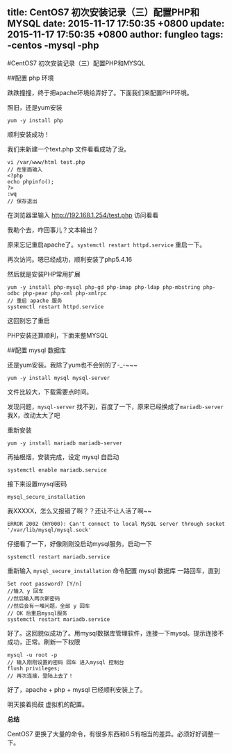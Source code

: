 title: CentOS7 初次安装记录（三）配置PHP和MYSQL
date: 2015-11-17 17:50:35 +0800
update: 2015-11-17 17:50:35 +0800
author: fungleo
tags:
    -centos
    -mysql
    -php
---

#CentOS7 初次安装记录（三）配置PHP和MYSQL

##配置 php 环境

跌跌撞撞，终于把apache环境给弄好了。下面我们来配置PHP环境。

照旧，还是yum安装

```language
yum -y install php
```
顺利安装成功！

我们来新建一个text.php 文件看看成功了没。

```language
vi /var/www/html test.php
// 在里面输入
<?php 
echo phpinfo();
?>
:wq
// 保存退出
```

在浏览器里输入 http://192.168.1.254/test.php 访问看看

我勒个去，咋回事儿？文本输出？

原来忘记重启apache了。`systemctl restart httpd.service` 重启一下。

再次访问。嗯已经成功，顺利安装了php5.4.16

然后就是安装PHP常用扩展

```language
yum -y install php-mysql php-gd php-imap php-ldap php-mbstring php-odbc php-pear php-xml php-xmlrpc
// 重启 apache 服务
systemctl restart httpd.service
```
这回别忘了重启

PHP安装还算顺利，下面来整MYSQL

##配置 mysql 数据库

还是yum安装。我除了yum也不会别的了-_-~~~

```language
yum -y install mysql mysql-server
```
文件比较大，下载需要点时间。

发现问题，`mysql-server` 找不到，百度了一下，原来已经换成了`mariadb-server` 我X，改动太大了吧

重新安装

```language
yum -y install mariadb mariadb-server
```
再抽根烟，安装完成，设定 mysql 自启动
```language
systemctl enable mariadb.service
```

接下来设置mysql密码

```language
mysql_secure_installation
```
我XXXXX，怎么又报错了啊？？还让不让人活了啊~~
```language
ERROR 2002 (HY000): Can't connect to local MySQL server through socket '/var/lib/mysql/mysql.sock'
```
仔细看了一下，好像刚刚没启动mysql服务。启动一下

```language
systemctl restart mariadb.service
```
重新输入 `mysql_secure_installation` 命令配置 mysql 数据库 一路回车，直到

```language
Set root password? [Y/n] 
//输入 y 回车
//然后输入两次新密码
//然后会有一堆问题，全部 y 回车
// OK 后重启mysql服务
systemctl restart mariadb.service
```

好了。这回貌似成功了。用mysql数据库管理软件，连接一下mysql。提示连接不成功，正常。刷新一下权限

```language
mysql -u root -p
// 输入刚刚设置的密码 回车 进入mysql 控制台
flush privileges;
// 再次连接，登陆上去了！
```
好了，apache + php + mysql 已经顺利安装上了。

明天接着捣鼓 虚拟机的配置。

**总结**

CentOS7 更换了大量的命令，有很多东西和6.5有相当的差异。必须好好调整一下。